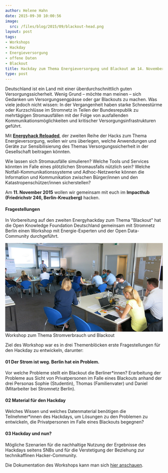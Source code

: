 ```yaml
---
author: Helene Hahn
date: 2015-09-30 10:00:56
image:
  src: /files/blog/2015/09/blackout-head.png
layout: post
tags:
- Workshops
- Hackday
- Energieversorgung
- offene Daten
- Blackout
title: Hackday zum Thema Energieversorgung und Blackout am 14. November 2015
type: post
---
```

Deutschland ist ein Land mit einer überdurchschnittlich guten Versorgungssicherheit. Wenig Grund – möchte man meinen – sich Gedanken um Versorgungsengpässe oder gar Blackouts zu machen. Was viele jedoch nicht wissen: In der Vergangenheit haben starke Schneestürme oder Kurzschlüsse im Stromnetz in Teilen der Bundesrepublik zu mehrtägigen Stromausfällen mit der Folge von ausfallenden Kommunikationsmöglichkeiten und kritischer Versorgungsinfrastrukturen geführt.

Mit <strong>[Energyhack Reloaded](http://energyhack.de/)</strong>, der zweiten Reihe der Hacks zum Thema Energieversorgung, wollen wir uns überlegen, welche Anwendungen und Geräte zur Sensibilisierung des Themas Versorgungssicherheit in der Gesellschaft beitragen könnten. 

Wie lassen sich Stromausfälle simulieren? Welche Tools und Services könnten im Falle eines plötzlichen Stromausfalls nützlich sein? Welche Notfall-Kommunikationssysteme und Adhoc-Netzwerke können die Information und Kommunikation zwischen Bürger/innen und den Katastropenschützer/innen sicherstellen? 

Am <strong>11. November 2015</strong> wollen wir gemeinsam mit euch im <strong>Impacthub (Friedrichstr 246, Berlin-Kreuzberg)</strong> hacken.

<h4>Fragestellungen</h4>

In Vorbereitung auf den zweiten Energyhackday zum Thema "Blackout" hat die Open Knowledge Foundation Deutschland gemeinsam mit Stromnetz Berlin einen Workshop mit Energie-Experten und der Open Data-Community durchgeführt.

![Workshop](/files/blog/2015/09/workshop.jpg "Workshop Blackout") Workshop zum Thema Stromverbrauch und Blackout

Ziel des Workshop war es in drei Themenblöcken erste Fragestellungen für den Hackday zu entwickeln, darunter: 

#### 01	Der Strom ist weg. Berlin hat ein Problem.

Vor welche Probleme stellt ein Blackout die Berliner*innen? Erarbeitung der Probleme aus Sicht von Privatpersonen im Falle eines Blackouts anhand der drei Personas Sophie (Studentin), Thomas (Familienvater) und Daniel (Mitarbeiter bei Stromnetz Berlin).

#### 02	Material für den Hackday

Welches Wissen und welches Datenmaterial benötigen die Teilnehmer*innen des Hackdays, um Lösungen zu den Problemen zu entwickeln, die Privatpersonen im Falle eines Blackouts begegnen?


#### 03	Hackday und nun?

Mögliche Szenarien für die nachhaltige Nutzung der Ergebnisse des Hackdays seitens SNBs und für die Verstetigung der Beziehung zur technikaffinen Hacker-Community.

Die Dokumentation des Workshops kann man sich [hier anschauen](/files/blog/2015/09/Doku_Workshop_Blackout_kurz.pdf).

